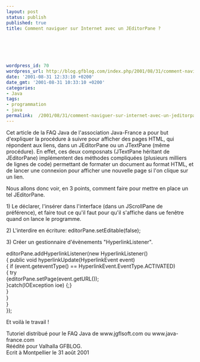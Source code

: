 ```yaml
---
layout: post
status: publish
published: true
title: Comment naviguer sur Internet avec un JEditorPane ?

  
  



wordpress_id: 70
wordpress_url: http://blog.gfblog.com/index.php/2001/08/31/comment-naviguer-sur-internet-avec-un-jeditorpane/
date: '2001-08-31 12:33:10 +0200'
date_gmt: '2001-08-31 10:33:10 +0200'
categories:
- Java
tags:
- programmation
- java
permalink:  /2001/08/31/comment-naviguer-sur-internet-avec-un-jeditorpane/
---
```

<p>Cet article de la FAQ Java de l'association Java-France a pour but d'expliquer la proc&eacute;dure &agrave; suivre pour afficher des pages HTML, qui r&eacute;pondent aux liens, dans un JEditorPane ou un JTextPane (m&ecirc;me proc&eacute;dure). En effet, ces deux composnats (JTextPane h&eacute;ritant de JEditorPane) impl&eacute;mentent des m&eacute;thodes compliqu&eacute;es (plusieurs milliers de lignes de code) permettant de formater un document au format HTML, et de lancer une connexion pour afficher une nouvelle page si l'on clique sur un lien.</p>
<p>Nous allons donc voir, en 3 points, comment faire pour mettre en place un tel JEditorPane.</p>
<p>1) Le d&eacute;clarer, l'ins&eacute;rer dans l'interface (dans un JScrollPane de pr&eacute;f&eacute;rence), et faire tout ce qu'il faut pour qu'il s'affiche dans ue fen&ecirc;tre quand on lance le programme.</p>
<p>2) L'interdire en &eacute;criture: <span class="Code">editorPane.setEditable(false);</span></p>
<p>3) Cr&eacute;er un gestionnaire d'&eacute;v&egrave;nements &quot;HyperlinkListener&quot;.</p>
<p class="Code">editorPane.addHyperlinkListener(new HyperlinkListener()<br />
  { public void hyperlinkUpdate(HyperlinkEvent event)<br />
  { if (event.geteventType() == HyperlinkEvent.EventType.ACTIVATED)<br />
  { try<br />
  {editorPane.setPage(event.getURL());<br />
  }catch(IOException ioe) {;}<br />
  }<br />
  }<br />
  }<br />
}); </p>
<p>Et voil&agrave; le travail ! </p>
<p>Tutoriel distribu&eacute; pour le FAQ Java de www.jgflsoft.com ou www.java-france.com<br />
  R&eacute;&eacute;dit&eacute; pour Valhalla GFBLOG. <br />
  Ecrit &agrave; Montpellier le 31 ao&ucirc;t 2001</p>
